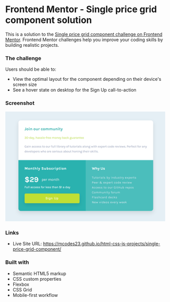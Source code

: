# Frontend Mentor - Single price grid component solution

This is a solution to the [Single price grid component challenge on Frontend Mentor](https://www.frontendmentor.io/challenges/single-price-grid-component-5ce41129d0ff452fec5abbbc). Frontend Mentor challenges help you improve your coding skills by building realistic projects.

### The challenge

Users should be able to:

- View the optimal layout for the component depending on their device's screen size
- See a hover state on desktop for the Sign Up call-to-action

### Screenshot

![](./images/image.png)

### Links

- Live Site URL: https://mcodes23.github.io/html-css-js-projects/single-price-grid-component/

### Built with

- Semantic HTML5 markup
- CSS custom properties
- Flexbox
- CSS Grid
- Mobile-first workflow
